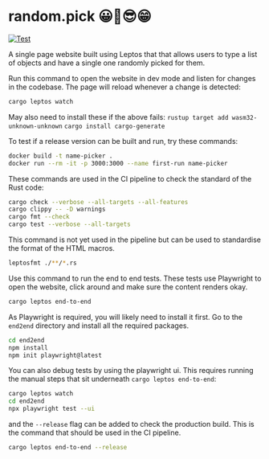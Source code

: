 # random.pick 😀🥳😎😁
[![Test](https://github.com/MattBast/name_picker/actions/workflows/test.yaml/badge.svg)](https://github.com/MattBast/name_picker/actions/workflows/test.yaml)

A single page website built using Leptos that that allows users to type a list of objects and have a single one randomly picked for them.

Run this command to open the website in dev mode and listen for changes in the codebase. The page will reload whenever a change is detected:
```bash
cargo leptos watch
```

May also need to install these if the above fails:
`rustup target add wasm32-unknown-unknown`
`cargo install cargo-generate`

To test if a release version can be built and run, try these commands:
```bash
docker build -t name-picker .
docker run --rm -it -p 3000:3000 --name first-run name-picker
```

These commands are used in the CI pipeline to check the standard of the Rust code:
```bash
cargo check --verbose --all-targets --all-features
cargo clippy -- -D warnings
cargo fmt --check
cargo test --verbose --all-targets
```

This command is not yet used in the pipeline but can be used to standardise the format of the HTML macros.
```bash
leptosfmt ./**/*.rs
```

Use this command to run the end to end tests. These tests use Playwright to open the website, click around and make sure the content renders okay.
```bash
cargo leptos end-to-end
```
As Playwright is required, you will likely need to install it first. Go to the `end2end` directory and install all the required packages.
```bash
cd end2end
npm install
npm init playwright@latest
```

You can also debug tests by using the playwright ui. This requires running the manual steps that sit underneath `cargo leptos end-to-end`:
```bash
cargo leptos watch
cd end2end
npx playwright test --ui
```

and the `--release` flag can be added to check the production build. This is the command that should be used in the CI pipeline.
```bash
cargo leptos end-to-end --release
```
